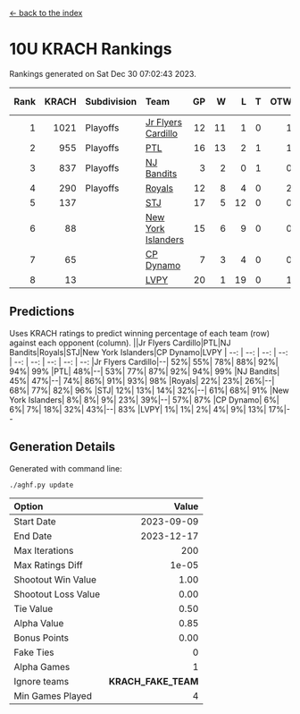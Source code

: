 [<- back to the index](readme.md)
# 10U KRACH Rankings
Rankings generated on Sat Dec 30 07:02:43 2023.

Rank|KRACH|Subdivision|Team|GP|W|L|T|OTW|OTL|SoS|Exp Wins|Win Diff
---:|---:|:---|:---|---:|---:|---:|---:|---:|---:|---:|---:|---:
1|1021|Playoffs|[Jr Flyers Cardillo](https://gamesheetstats.com/seasons/3663/teams/140794/schedule)|12|11|1|0|1|0|106|11.9|0.0
2|955|Playoffs|[PTL](https://gamesheetstats.com/seasons/3663/teams/140791/schedule)|16|13|2|1|1|1|465|14.3|-0.0
3|837|Playoffs|[NJ Bandits](https://gamesheetstats.com/seasons/3663/teams/140807/schedule)|3|2|0|1|0|0|265|3.3|-0.0
4|290|Playoffs|[Royals](https://gamesheetstats.com/seasons/3663/teams/140796/schedule)|12|8|4|0|2|0|286|8.9|0.0
5|137||[STJ](https://gamesheetstats.com/seasons/3663/teams/140792/schedule)|17|5|12|0|0|2|609|5.9|0.0
6|88||[New York Islanders](https://gamesheetstats.com/seasons/3663/teams/140793/schedule)|15|6|9|0|0|1|425|6.9|0.0
7|65||[CP Dynamo](https://gamesheetstats.com/seasons/3663/teams/140795/schedule)|7|3|4|0|0|1|285|3.9|0.0
8|13||[LVPY](https://gamesheetstats.com/seasons/3663/teams/140790/schedule)|20|1|19|0|1|0|450|1.9|0.0

## Predictions
Uses KRACH ratings to predict winning percentage of each team (row) against each opponent (column).
||Jr Flyers Cardillo|PTL|NJ Bandits|Royals|STJ|New York Islanders|CP Dynamo|LVPY
| --: | --: | --: | --: | --: | --: | --: | --: | --: 
|Jr Flyers Cardillo|--| 52%| 55%| 78%| 88%| 92%| 94%| 99%
|PTL| 48%|--| 53%| 77%| 87%| 92%| 94%| 99%
|NJ Bandits| 45%| 47%|--| 74%| 86%| 91%| 93%| 98%
|Royals| 22%| 23%| 26%|--| 68%| 77%| 82%| 96%
|STJ| 12%| 13%| 14%| 32%|--| 61%| 68%| 91%
|New York Islanders|  8%|  8%|  9%| 23%| 39%|--| 57%| 87%
|CP Dynamo|  6%|  6%|  7%| 18%| 32%| 43%|--| 83%
|LVPY|  1%|  1%|  2%|  4%|  9%| 13%| 17%|--

## Generation Details

Generated with command line:
```
./aghf.py update
```

| Option | Value |
| :----- | ----: |
| Start Date | 2023-09-09 |
| End Date | 2023-12-17 |
| Max Iterations | 200 |
| Max Ratings Diff | 1e-05 |
| Shootout Win Value | 1.00 |
| Shootout Loss Value | 0.00 |
| Tie Value | 0.50 |
| Alpha Value | 0.85 |
| Bonus Points | 0.00 |
| Fake Ties | 0 |
| Alpha Games | 1 |
| Ignore teams | __KRACH_FAKE_TEAM__ |
| Min Games Played | 4 |

